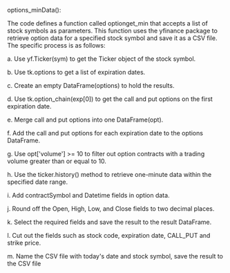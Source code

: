 options_minData():

The code defines a function called optionget_min that accepts a list of stock symbols as parameters. This function uses the yfinance package to retrieve option data for a specified stock symbol and save it as a CSV file. The specific process is as follows:

a. Use yf.Ticker(sym) to get the Ticker object of the stock symbol.

b. Use tk.options to get a list of expiration dates.

c. Create an empty DataFrame(options) to hold the results.

d. Use tk.option_chain(exp[0]) to get the call and put options on the first expiration date.

e. Merge call and put options into one DataFrame(opt).

f. Add the call and put options for each expiration date to the options DataFrame.

g. Use opt['volume'] >= 10 to filter out option contracts with a trading volume greater than or equal to 10.

h. Use the ticker.history() method to retrieve one-minute data within the specified date range.

i. Add contractSymbol and Datetime fields in option data.

j. Round off the Open, High, Low, and Close fields to two decimal places.

k. Select the required fields and save the result to the result DataFrame.

l. Cut out the fields such as stock code, expiration date, CALL_PUT and strike price.

m. Name the CSV file with today's date and stock symbol, save the result to the CSV file
